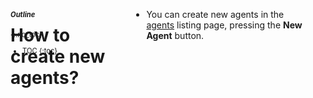 <aside class="large-4 columns" markdown="1" style="position:fixed;font-size:80%;">

##### Outline
{:.no_toc}

* TOC
{:toc}

</aside>

<!-- [TOC] for Python markdown parser -->

 <div class="large-8 columns" role="content"  markdown="1">

# How to create new agents?

- You can create new agents in the [agents](../agents) listing page, pressing the **New Agent** button.
<hr>
</div>